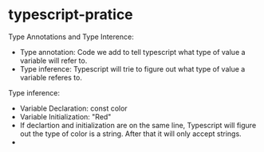 # typescript-pratice

Type Annotations and Type Interence:

*  Type annotation:  Code we add to tell typescript what type of value a variable will refer to.
*  Type inference:  Typescript will trie to figure out what type of value a variable referes to.  

Type inference:  
  *  Variable Declaration:  const color 
  *  Variable Initialization:  "Red"
  *  If declartion and initialization are on the same line, Typescript will figure out the type of color is a string.  After that it will only accept strings.
  *  